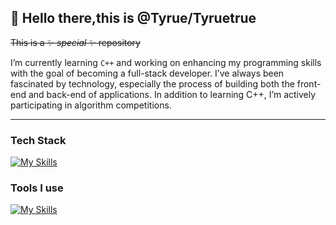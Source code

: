 ## 👋 Hello there,this is @Tyrue/Tyruetrue

~~This is a ✨ _special_ ✨ repository~~

I’m currently learning `C++` and working on enhancing my programming skills with the goal of becoming a full-stack developer. I’ve always been fascinated by technology, especially the process of building both the front-end and back-end of applications. In addition to learning C++, I’m actively participating in algorithm competitions.

---

### Tech Stack

[![My Skills](https://skillicons.dev/icons?i=cpp)](https://skillicons.dev)

### Tools I use

[![My Skills](https://skillicons.dev/icons?i=vscode,windows)](https://skillicons.dev)
